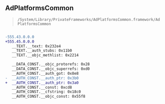 ## AdPlatformsCommon

> `/System/Library/PrivateFrameworks/AdPlatformsCommon.framework/AdPlatformsCommon`

```diff

-555.43.0.0.0
+555.45.0.0.0
   __TEXT.__text: 0x232e4
   __TEXT.__auth_stubs: 0x11b0
   __TEXT.__objc_methlist: 0x2214

   __DATA_CONST.__objc_protorefs: 0x28
   __DATA_CONST.__objc_superrefs: 0xd0
   __AUTH_CONST.__auth_got: 0x8e8
-  __AUTH_CONST.__auth_ptr: 0x3b0
+  __AUTH_CONST.__auth_ptr: 0x3a0
   __AUTH_CONST.__const: 0xcd8
   __AUTH_CONST.__cfstring: 0x18c0
   __AUTH_CONST.__objc_const: 0x55f8

```
